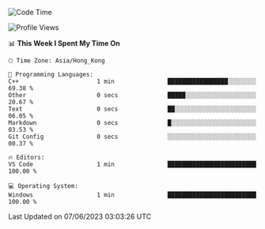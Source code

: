 <!--START_SECTION:waka-->
![Code Time](http://img.shields.io/badge/Code%20Time-58%20hrs%2030%20mins-blue)

![Profile Views](http://img.shields.io/badge/Profile%20Views-0-blue)

📊 **This Week I Spent My Time On** 

```text
🕑︎ Time Zone: Asia/Hong_Kong

💬 Programming Languages: 
C++                      1 min               █████████████████░░░░░░░░   69.38 % 
Other                    0 secs              █████░░░░░░░░░░░░░░░░░░░░   20.67 % 
Text                     0 secs              ██░░░░░░░░░░░░░░░░░░░░░░░   06.05 % 
Markdown                 0 secs              █░░░░░░░░░░░░░░░░░░░░░░░░   03.53 % 
Git Config               0 secs              ░░░░░░░░░░░░░░░░░░░░░░░░░   00.37 % 

🔥 Editors: 
VS Code                  1 min               █████████████████████████   100.00 % 

💻 Operating System: 
Windows                  1 min               █████████████████████████   100.00 % 
```


 Last Updated on 07/06/2023 03:03:26 UTC
<!--END_SECTION:waka-->

